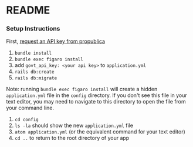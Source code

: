 # README

### Setup Instructions

First, [request an API key from propublica](https://www.propublica.org/datastore/api/propublica-congress-api)

1. `bundle install`
2. `bundle exec figaro install`
3. add `govt_api_key: <your api key>` to `application.yml`
4. `rails db:create`
5. `rails db:migrate`

Note: running `bundle exec figaro install` will create a hidden `application.yml` file in the `config` directory. If you don't see this file in your text editor, 
you may need to navigate to this directory to open the file from your command line.

1. `cd config`
2. `ls -la` should show the new `application.yml` file
3. `atom application.yml` (or the equivalent command for your text editor)
4. `cd ..` to return to the root directory of your app
